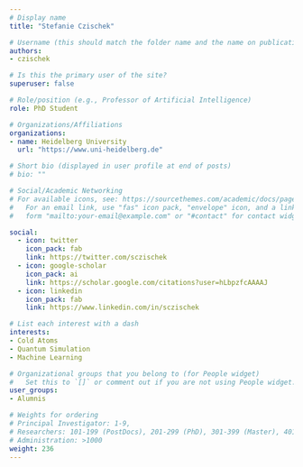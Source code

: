 ```yaml
---
# Display name
title: "Stefanie Czischek"

# Username (this should match the folder name and the name on publications)
authors:
- czischek

# Is this the primary user of the site?
superuser: false

# Role/position (e.g., Professor of Artificial Intelligence)
role: PhD Student

# Organizations/Affiliations
organizations:
- name: Heidelberg University
  url: "https://www.uni-heidelberg.de"

# Short bio (displayed in user profile at end of posts)
# bio: ""

# Social/Academic Networking
# For available icons, see: https://sourcethemes.com/academic/docs/page-builder/#icons
#   For an email link, use "fas" icon pack, "envelope" icon, and a link in the
#   form "mailto:your-email@example.com" or "#contact" for contact widget.

social:
  - icon: twitter
    icon_pack: fab
    link: https://twitter.com/sczischek
  - icon: google-scholar
    icon_pack: ai
    link: https://scholar.google.com/citations?user=hLbpzfcAAAAJ
  - icon: linkedin
    icon_pack: fab
    link: https://www.linkedin.com/in/sczischek

# List each interest with a dash
interests:
- Cold Atoms
- Quantum Simulation
- Machine Learning

# Organizational groups that you belong to (for People widget)
#   Set this to `[]` or comment out if you are not using People widget.
user_groups:
- Alumnis

# Weights for ordering
# Principal Investigator: 1-9,
# Researchers: 101-199 (PostDocs), 201-299 (PhD), 301-399 (Master), 401-499 (Bachelor)
# Administration: >1000
weight: 236
---
```

